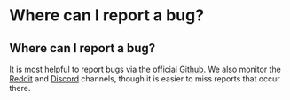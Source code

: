 # Where can I report a bug?

## Where can I report a bug?

It is most helpful to report bugs via the official [Github](https://github.com/steveseguin/obsninja). We also monitor the [Reddit](https://www.reddit.com/r/VDONinja/) and [Discord](https://discord.gg/6RqafB) channels, though it is easier to miss reports that occur there.
